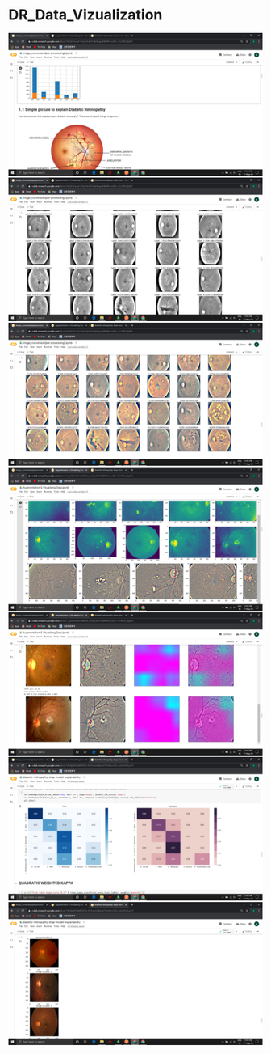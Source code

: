 # DR_Data_Vizualization
![](https://github.com/tejaswini1mr/DR_Data_Vizualization/blob/master/images/Screenshot%20(164).png)
![](https://github.com/tejaswini1mr/DR_Data_Vizualization/blob/master/images/Screenshot%20(165).png)
![](https://github.com/tejaswini1mr/DR_Data_Vizualization/blob/master/images/Screenshot%20(166).png)
![](https://github.com/tejaswini1mr/DR_Data_Vizualization/blob/master/images/Screenshot%20(167).png)
![](https://github.com/tejaswini1mr/DR_Data_Vizualization/blob/master/images/Screenshot%20(168).png)
![](https://github.com/tejaswini1mr/DR_Data_Vizualization/blob/master/images/Screenshot%20(170).png)
![](https://github.com/tejaswini1mr/DR_Data_Vizualization/blob/master/images/Screenshot%20(171).png)


